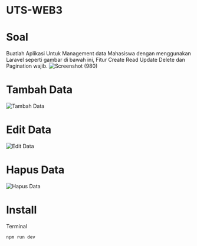 # UTS-WEB3

# Soal 
Buatlah Aplikasi Untuk Management data Mahasiswa dengan menggunakan Laravel seperti gambar di bawah ini, Fitur Create Read Update Delete dan Pagination wajib.
![Screenshot (980)](https://github.com/user-attachments/assets/1f68be35-c0fc-4416-82af-9b34ae88d977)

# Tambah Data
![Tambah Data](https://github.com/user-attachments/assets/ffd4c56a-51fb-401f-b09b-14b6d22880f2)

# Edit Data
![Edit Data](https://github.com/user-attachments/assets/e07793f6-c107-4627-bc91-b37501abef98)

# Hapus Data
![Hapus Data](https://github.com/user-attachments/assets/f2598ece-7f0a-464b-9ef9-422f3cdcf62e)

# Install
Terminal
```python
npm run dev
```


